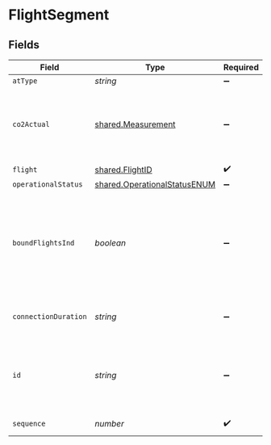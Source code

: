 # FlightSegment


## Fields

| Field                                                                                     | Type                                                                                      | Required                                                                                  | Description                                                                               | Example                                                                                   |
| ----------------------------------------------------------------------------------------- | ----------------------------------------------------------------------------------------- | ----------------------------------------------------------------------------------------- | ----------------------------------------------------------------------------------------- | ----------------------------------------------------------------------------------------- |
| `atType`                                                                                  | *string*                                                                                  | :heavy_minus_sign:                                                                        | N/A                                                                                       | FlightSegment                                                                             |
| `co2Actual`                                                                               | [shared.Measurement](../../../sdk/models/shared/measurement.md)                           | :heavy_minus_sign:                                                                        | Used for dimensional units (width, height, depth) or weight                               |                                                                                           |
| `flight`                                                                                  | [shared.FlightID](../../../sdk/models/shared/flightid.md)                                 | :heavy_check_mark:                                                                        | N/A                                                                                       |                                                                                           |
| `operationalStatus`                                                                       | [shared.OperationalStatusENUM](../../../sdk/models/shared/operationalstatusenum.md)       | :heavy_minus_sign:                                                                        | N/A                                                                                       |                                                                                           |
| `boundFlightsInd`                                                                         | *boolean*                                                                                 | :heavy_minus_sign:                                                                        | If present and true, the Segments in this Connection must be sold and cancelled together. | true                                                                                      |
| `connectionDuration`                                                                      | *string*                                                                                  | :heavy_minus_sign:                                                                        | The actual duration (in minutes) between                                                  | 60                                                                                        |
| `id`                                                                                      | *string*                                                                                  | :heavy_minus_sign:                                                                        | Local indentifier within a given message for this object.                                 | 2304                                                                                      |
| `sequence`                                                                                | *number*                                                                                  | :heavy_check_mark:                                                                        | Segment sequence                                                                          | 65                                                                                        |
